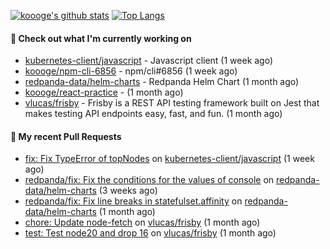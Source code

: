 [![koooge's github stats](https://github-readme-stats.vercel.app/api?username=koooge&count_private=true&show_icons=true)](https://github.com/anuraghazra/github-readme-stats)
[![Top Langs](https://github-readme-stats.vercel.app/api/top-langs/?username=koooge&langs_count=5)](https://github.com/anuraghazra/github-readme-stats)

#### 👷 Check out what I'm currently working on

- [kubernetes-client/javascript](https://github.com/kubernetes-client/javascript) - Javascript client (1 week ago)
- [koooge/npm-cli-6856](https://github.com/koooge/npm-cli-6856) - npm/cli#6856 (1 week ago)
- [redpanda-data/helm-charts](https://github.com/redpanda-data/helm-charts) - Redpanda Helm Chart (1 month ago)
- [koooge/react-practice](https://github.com/koooge/react-practice) -  (1 month ago)
- [vlucas/frisby](https://github.com/vlucas/frisby) - Frisby is a REST API testing framework built on Jest that makes testing API endpoints easy, fast, and fun. (1 month ago)

#### 🔨 My recent Pull Requests

- [fix: Fix TypeError of topNodes](https://github.com/kubernetes-client/javascript/pull/1445) on [kubernetes-client/javascript](https://github.com/kubernetes-client/javascript) (1 week ago)
- [redpanda/fix: Fix the conditions for the values of console](https://github.com/redpanda-data/helm-charts/pull/856) on [redpanda-data/helm-charts](https://github.com/redpanda-data/helm-charts) (3 weeks ago)
- [redpanda/fix: Fix line breaks in statefulset.affinity](https://github.com/redpanda-data/helm-charts/pull/830) on [redpanda-data/helm-charts](https://github.com/redpanda-data/helm-charts) (1 month ago)
- [chore: Update node-fetch](https://github.com/vlucas/frisby/pull/597) on [vlucas/frisby](https://github.com/vlucas/frisby) (1 month ago)
- [test: Test node20 and drop 16](https://github.com/vlucas/frisby/pull/596) on [vlucas/frisby](https://github.com/vlucas/frisby) (1 month ago)
